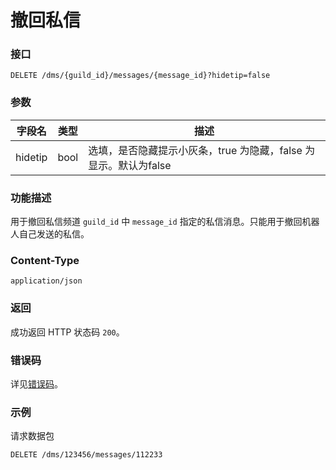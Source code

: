 # 撤回私信

### 接口

```http
DELETE /dms/{guild_id}/messages/{message_id}?hidetip=false
```

### 参数

| 字段名  | 类型 | 描述                                                             |
| ------- | ---- | ---------------------------------------------------------------- |
| hidetip | bool | 选填，是否隐藏提示小灰条，true 为隐藏，false 为显示。默认为false |

### 功能描述

用于撤回私信频道 `guild_id` 中 `message_id` 指定的私信消息。只能用于撤回机器人自己发送的私信。

<PrivateDomain/>

### Content-Type

```http
application/json
```

### 返回

成功返回 HTTP 状态码 `200`。

### 错误码

详见[错误码](../error/error.md)。

### 示例

请求数据包

```http
DELETE /dms/123456/messages/112233
```
